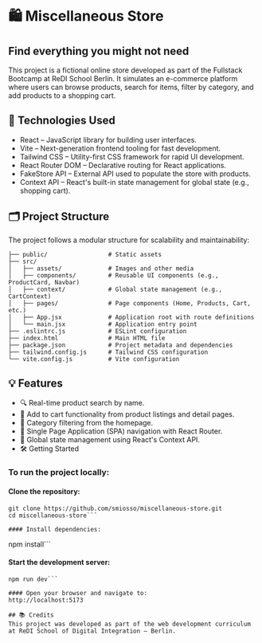 # 🛍️ Miscellaneous Store
## Find everything you might not need

This project is a fictional online store developed as part of the Fullstack Bootcamp at ReDI School Berlin. It simulates an e-commerce platform where users can browse products, search for items, filter by category, and add products to a shopping cart.

## 🚀 Technologies Used

* React – JavaScript library for building user interfaces.
* Vite – Next-generation frontend tooling for fast development.
* Tailwind CSS – Utility-first CSS framework for rapid UI development.
* React Router DOM – Declarative routing for React applications.
* FakeStore API – External API used to populate the store with products.
* Context API – React's built-in state management for global state (e.g., shopping cart).

## 🗂️ Project Structure

The project follows a modular structure for scalability and maintainability:

```miscellaneous-store/
├── public/                 # Static assets
├── src/
│   ├── assets/             # Images and other media
│   ├── components/         # Reusable UI components (e.g., ProductCard, Navbar)
│   ├── context/            # Global state management (e.g., CartContext)
│   ├── pages/              # Page components (Home, Products, Cart, etc.)
│   ├── App.jsx             # Application root with route definitions
│   └── main.jsx            # Application entry point
├── .eslintrc.js            # ESLint configuration
├── index.html              # Main HTML file
├── package.json            # Project metadata and dependencies
├── tailwind.config.js      # Tailwind CSS configuration
└── vite.config.js          # Vite configuration
```

## 💡 Features
* 🔍 Real-time product search by name.
* 🛒 Add to cart functionality from product listings and detail pages.
* 🧩 Category filtering from the homepage.
* 🧭 Single Page Application (SPA) navigation with React Router.
* 🧠 Global state management using React's Context API.
* 🛠️ Getting Started

### To run the project locally:
#### Clone the repository:
```
git clone https://github.com/smiosso/miscellaneous-store.git
cd miscellaneous-store```

#### Install dependencies:
```
npm install```

#### Start the development server:
```
npm run dev```

#### Open your browser and navigate to:
http://localhost:5173

## 📚 Credits
This project was developed as part of the web development curriculum at ReDI School of Digital Integration – Berlin.


